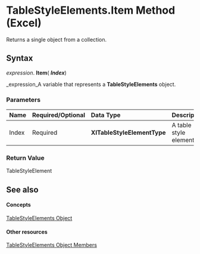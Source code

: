 
# TableStyleElements.Item Method (Excel)

Returns a single object from a collection.


## Syntax

 _expression_. **Item**( **_Index_**)

 _expression_A variable that represents a  **TableStyleElements** object.


### Parameters



|**Name**|**Required/Optional**|**Data Type**|**Description**|
|:-----|:-----|:-----|:-----|
|Index|Required| **XlTableStyleElementType**|A table style element.|

### Return Value

TableStyleElement


## See also


#### Concepts


 [TableStyleElements Object](d8f29faa-039d-6820-028c-763ee2a2989b.md)
#### Other resources


 [TableStyleElements Object Members](e6272fe1-429b-a881-7601-c42d3887429f.md)
